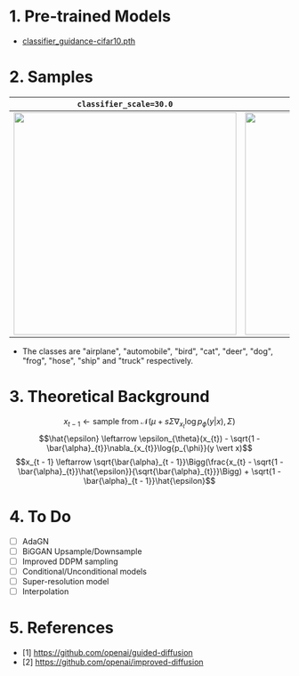 # 1. Pre-trained Models
- [classifier_guidance-cifar10.pth](https://drive.google.com/file/d/1MaCkJPspB-U-2H_Sug1CdReQXilHppfP/view?usp=sharing)

# 2. Samples
| `classifier_scale=30.0` | `classifier_scale=200.0` |
|:-:|:-:|
| <img src="https://github.com/KimRass/KimRass/assets/67457712/69992f95-b62c-45be-b583-69cd173e5480" width="400"> | <img src="https://github.com/KimRass/KimRass/assets/67457712/c55cb347-043c-4d41-a66f-f5f6f345c0c5" width="400"> |
- The classes are "airplane", "automobile", "bird", "cat", "deer", "dog", "frog", "hose", "ship" and "truck" respectively.

# 3. Theoretical Background
$$x_{t - 1} \leftarrow \text{sample from } \mathcal{N}(\mu + s\Sigma\nabla_{x_{t}}\log{p_{\phi}}(y \vert x), \Sigma)$$
$$\hat{\epsilon} \leftarrow \epsilon_{\theta}(x_{t}) - \sqrt{1 - \bar{\alpha}_{t}}\nabla_{x_{t}}\log{p_{\phi}}(y \vert x)$$
$$x_{t - 1} \leftarrow \sqrt{\bar{\alpha}_{t - 1}}\Bigg(\frac{x_{t} - \sqrt{1 - \bar{\alpha}_{t}}\hat{\epsilon}}{\sqrt{\bar{\alpha}_{t}}}\Bigg) + \sqrt{1 - \bar{\alpha}_{t - 1}}\hat{\epsilon}$$

# 4. To Do
- [ ] AdaGN
- [ ] BiGGAN Upsample/Downsample
- [ ] Improved DDPM sampling
- [ ] Conditional/Unconditional models
- [ ] Super-resolution model
- [ ] Interpolation

# 5. References
- [1] https://github.com/openai/guided-diffusion
- [2] https://github.com/openai/improved-diffusion
